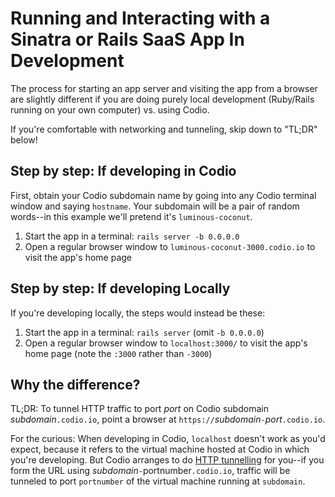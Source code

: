 # Running and Interacting with a Sinatra or Rails SaaS App In Development

The process for starting an app server and visiting the app from a
browser are slightly different if you are doing purely local
development (Ruby/Rails running on your own computer) vs. using Codio.

If you're comfortable with networking and tunneling, skip down to
"TL;DR" below!

## Step by step: If developing in Codio

First, obtain your Codio subdomain name by going into any Codio terminal
window and saying `hostname`.  Your subdomain will be a pair of random
words--in this example we'll pretend it's `luminous-coconut`.

1. Start the app in a terminal:  `rails server -b 0.0.0.0`
2. Open a regular browser window to  `luminous-coconut-3000.codio.io` to visit the app's home page

## Step by step: If developing Locally

If you're developing locally, the steps would instead be these:

1. Start the app in a terminal: `rails server`  (omit `-b 0.0.0.0`)
2. Open a regular browser window to `localhost:3000/` to visit the
   app's home page (note the `:3000` rather than `-3000`)

## Why the difference?

TL;DR: To tunnel HTTP traffic to port _port_ on Codio subdomain
_subdomain_`.codio.io`, point a browser at `https://`_subdomain_`-`_port_`.codio.io`.

For the curious: When developing in Codio, `localhost` doesn't work as
you'd expect, because it refers to the virtual machine hosted
at Codio in which you're developing.  But Codio arranges to do [HTTP
tunnelling](https://en.wikipedia.org/wiki/HTTP_tunnel) for you--if you form the
URL using _subdomain_`-`portnumber`.codio.io`, traffic will be
tunneled to port `portnumber` of the virtual machine running at `subdomain`.
